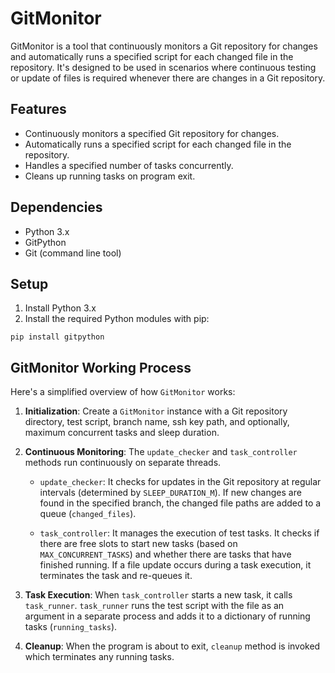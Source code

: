 # GitMonitor

GitMonitor is a tool that continuously monitors a Git repository for changes and automatically runs a specified script for each changed file in the repository. It's designed to be used in scenarios where continuous testing or update of files is required whenever there are changes in a Git repository.

## Features

- Continuously monitors a specified Git repository for changes.
- Automatically runs a specified script for each changed file in the repository.
- Handles a specified number of tasks concurrently.
- Cleans up running tasks on program exit.

## Dependencies

- Python 3.x
- GitPython
- Git (command line tool)

## Setup

1. Install Python 3.x
2. Install the required Python modules with pip:

```
pip install gitpython
```

## GitMonitor Working Process

Here's a simplified overview of how `GitMonitor` works:

1. **Initialization**: Create a `GitMonitor` instance with a Git repository directory, test script, branch name, ssh key path, and optionally, maximum concurrent tasks and sleep duration.

2. **Continuous Monitoring**: The `update_checker` and `task_controller` methods run continuously on separate threads. 

   - `update_checker`: It checks for updates in the Git repository at regular intervals (determined by `SLEEP_DURATION_M`). If new changes are found in the specified branch, the changed file paths are added to a queue (`changed_files`).

   - `task_controller`: It manages the execution of test tasks. It checks if there are free slots to start new tasks (based on `MAX_CONCURRENT_TASKS`) and whether there are tasks that have finished running. If a file update occurs during a task execution, it terminates the task and re-queues it.

3. **Task Execution**: When `task_controller` starts a new task, it calls `task_runner`. `task_runner` runs the test script with the file as an argument in a separate process and adds it to a dictionary of running tasks (`running_tasks`).

4. **Cleanup**: When the program is about to exit, `cleanup` method is invoked which terminates any running tasks.
